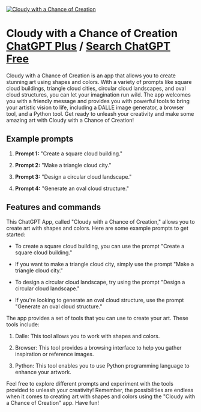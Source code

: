 
[![Cloudy with a Chance of Creation](https://files.oaiusercontent.com/file-bcJAjvaxULKapKoaHtPam1bi?se=2123-10-17T09%3A20%3A01Z&sp=r&sv=2021-08-06&sr=b&rscc=max-age%3D31536000%2C%20immutable&rscd=attachment%3B%20filename%3Df20e5998-48e3-4508-9414-da0e11117933.png&sig=ascjzsdmqOegG4CPwb5WFW7SwrnXhBcNhvrfha6P3HE%3D)](https://chat.openai.com/g/g-JrpW5msyi-cloudy-with-a-chance-of-creation)

# Cloudy with a Chance of Creation [ChatGPT Plus](https://chat.openai.com/g/g-JrpW5msyi-cloudy-with-a-chance-of-creation) / [Search ChatGPT Free](https://gptcall.net/index.html#/?search=Cloudy%20with%20a%20Chance%20of%20Creation)

Cloudy with a Chance of Creation is an app that allows you to create stunning art using shapes and colors. With a variety of prompts like square cloud buildings, triangle cloud cities, circular cloud landscapes, and oval cloud structures, you can let your imagination run wild. The app welcomes you with a friendly message and provides you with powerful tools to bring your artistic vision to life, including a DALLE image generator, a browser tool, and a Python tool. Get ready to unleash your creativity and make some amazing art with Cloudy with a Chance of Creation!

## Example prompts

1. **Prompt 1:** "Create a square cloud building."

2. **Prompt 2:** "Make a triangle cloud city."

3. **Prompt 3:** "Design a circular cloud landscape."

4. **Prompt 4:** "Generate an oval cloud structure."


## Features and commands

This ChatGPT App, called "Cloudy with a Chance of Creation," allows you to create art with shapes and colors. Here are some example prompts to get started:

- To create a square cloud building, you can use the prompt "Create a square cloud building."

- If you want to make a triangle cloud city, simply use the prompt "Make a triangle cloud city."

- To design a circular cloud landscape, try using the prompt "Design a circular cloud landscape."

- If you're looking to generate an oval cloud structure, use the prompt "Generate an oval cloud structure."

The app provides a set of tools that you can use to create your art. These tools include:

1. Dalle: This tool allows you to work with shapes and colors.

2. Browser: This tool provides a browsing interface to help you gather inspiration or reference images.

3. Python: This tool enables you to use Python programming language to enhance your artwork.

Feel free to explore different prompts and experiment with the tools provided to unleash your creativity! Remember, the possibilities are endless when it comes to creating art with shapes and colors using the "Cloudy with a Chance of Creation" app. Have fun!


